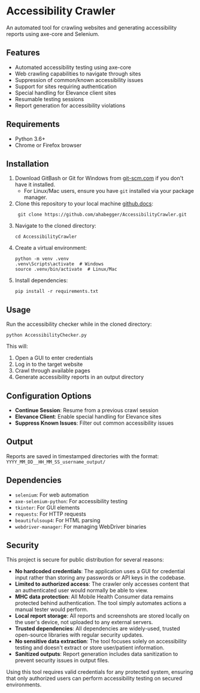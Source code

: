 # Accessibility Crawler

An automated tool for crawling websites and generating accessibility reports using axe-core and Selenium.

## Features

- Automated accessibility testing using axe-core
- Web crawling capabilities to navigate through sites
- Suppression of common/known accessibility issues
- Support for sites requiring authentication
- Special handling for Elevance client sites
- Resumable testing sessions
- Report generation for accessibility violations

## Requirements

- Python 3.6+
- Chrome or Firefox browser

## Installation

1. Download GitBash or Git for Windows from [git-scm.com](https://git-scm.com/downloads) if you don't have it installed.
   - For Linux/Mac users, ensure you have `git` installed via your package manager.
2. Clone this repository to your local machine [github.docs](https://docs.github.com/en/repositories/creating-and-managing-repositories/cloning-a-repository):
   ```
    git clone https://github.com/ahabegger/AccessibilityCrawler.git
   ```
3. Navigate to the cloned directory:
   ```
   cd AccessibilityCrawler
   ```
4. Create a virtual environment:
   ```
   python -m venv .venv
   .venv\Scripts\activate  # Windows
   source .venv/bin/activate  # Linux/Mac
   ```
5. Install dependencies:
   ```
   pip install -r requirements.txt
   ```

## Usage

Run the accessibility checker while in the cloned directory:

```
python AccessibilityChecker.py
```

This will:
1. Open a GUI to enter credentials
2. Log in to the target website
3. Crawl through available pages
4. Generate accessibility reports in an output directory

## Configuration Options

- **Continue Session**: Resume from a previous crawl session
- **Elevance Client**: Enable special handling for Elevance sites
- **Suppress Known Issues**: Filter out common accessibility issues

## Output

Reports are saved in timestamped directories with the format:
`YYYY_MM_DD__HH_MM_SS_username_output/`


## Dependencies

- `selenium`: For web automation
- `axe-selenium-python`: For accessibility testing
- `tkinter`: For GUI elements
- `requests`: For HTTP requests
- `beautifulsoup4`: For HTML parsing
- `webdriver-manager`: For managing WebDriver binaries

## Security

This project is secure for public distribution for several reasons:

- **No hardcoded credentials**: The application uses a GUI for credential input rather than storing any passwords or API keys in the codebase.
- **Limited to authorized access**: The crawler only accesses content that an authenticated user would normally be able to view.
- **MHC data protection**: All Mobile Health Consumer data remains protected behind authentication. The tool simply automates actions a manual tester would perform.
- **Local report storage**: All reports and screenshots are stored locally on the user's device, not uploaded to any external servers.
- **Trusted dependencies**: All dependencies are widely-used, trusted open-source libraries with regular security updates.
- **No sensitive data extraction**: The tool focuses solely on accessibility testing and doesn't extract or store user/patient information.
- **Sanitized outputs**: Report generation includes data sanitization to prevent security issues in output files.

Using this tool requires valid credentials for any protected system, ensuring that only authorized users can perform accessibility testing on secured environments.

